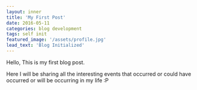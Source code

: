 ```yaml
---
layout: inner
title: 'My First Post'
date: 2016-05-11
categories: blog development
tags: self init
featured_image: '/assets/profile.jpg'
lead_text: 'Blog Initialized'
---
```


Hello, This is my first blog post.

Here I will be sharing all the interesting events that occurred or could have occurred or will be occurring in my life :P 
